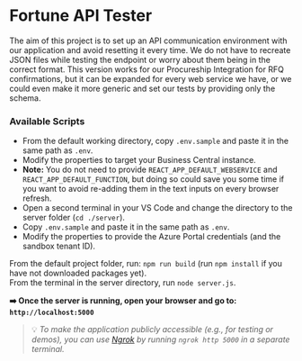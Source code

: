 # Fortune API Tester

The aim of this project is to set up an API communication environment with our application and avoid resetting it every time. We do not have to recreate JSON files while testing the endpoint or worry about them being in the correct format. This version works for our Procureship Integration for RFQ confirmations, but it can be expanded for every web service we have, or we could even make it more generic and set our tests by providing only the schema.

### Available Scripts

- From the default working directory, copy `.env.sample` and paste it in the same path as `.env`.
- Modify the properties to target your Business Central instance.
- **Note:** You do not need to provide `REACT_APP_DEFAULT_WEBSERVICE` and `REACT_APP_DEFAULT_FUNCTION`, but doing so could save you some time if you want to avoid re-adding them in the text inputs on every browser refresh.
- Open a second terminal in your VS Code and change the directory to the server folder (`cd ./server`).
- Copy `.env.sample` and paste it in the same path as `.env`.
- Modify the properties to provide the Azure Portal credentials (and the sandbox tenant ID).

From the default project folder, run: `npm run build` (run `npm install` if you have not downloaded packages yet).  
From the terminal in the server directory, run `node server.js`.

**➡️ Once the server is running, open your browser and go to: `http://localhost:5000`**

> 💡 _To make the application publicly accessible (e.g., for testing or demos), you can use [Ngrok](https://ngrok.com/) by running `ngrok http 5000` in a separate terminal._
